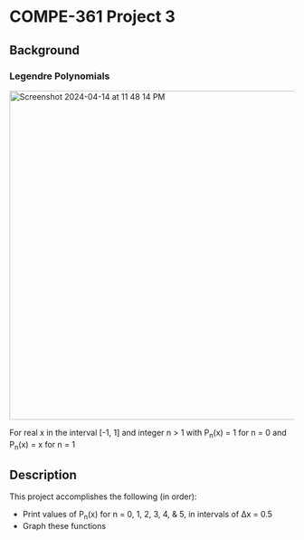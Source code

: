 # COMPE-361 Project 3
## Background
### Legendre Polynomials
<img width="581" alt="Screenshot 2024-04-14 at 11 48 14 PM" src="https://github.com/aarontartz/Solo-Python-Projects/assets/166546889/5095d608-aeae-4293-abb6-d3c8bb6f54a7">

For real x in the interval [-1, 1] and integer n > 1 with P<sub>n</sub>(x) = 1 for n = 0 and P<sub>n</sub>(x) = x for n = 1
## Description
This project accomplishes the following (in order):
* Print values of P<sub>n</sub>(x) for n = 0, 1, 2, 3, 4, & 5, in intervals of ∆x = 0.5
* Graph these functions
